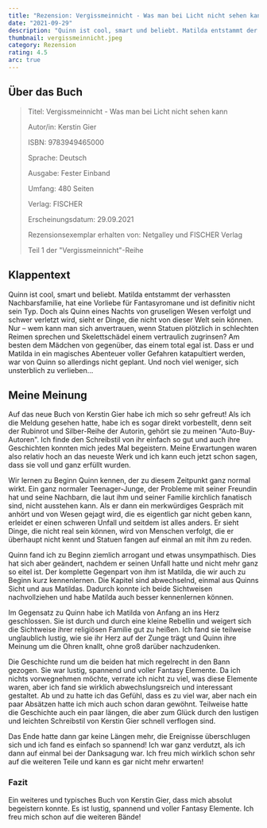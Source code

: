 ```yaml
---
title: "Rezension: Vergissmeinnicht - Was man bei Licht nicht sehen kann"
date: "2021-09-29"
description: "Quinn ist cool, smart und beliebt. Matilda entstammt der verhassten Nachbarsfamilie, hat eine Vorliebe für Fantasyromane und ist definitiv nicht sein Typ. Doch als Quinn eines Nachts von gruseligen Wesen verfolgt und schwer verletzt wird, sieht er Dinge, die nicht von dieser Welt sein können. Nur – wem kann man sich anvertrauen, wenn Statuen plötzlich in schlechten Reimen sprechen und Skelettschädel einem vertraulich zugrinsen? Am besten dem Mädchen von gegenüber, das einem total egal ist."
thumbnail: vergissmeinnicht.jpeg
category: Rezension
rating: 4.5
arc: true
---
```


## Über das Buch
> Titel: Vergissmeinnicht - Was man bei Licht nicht sehen kann
> 
> Autor/in: Kerstin Gier
> 
> ISBN: 9783949465000
> 
> Sprache: Deutsch
> 
> Ausgabe: Fester Einband
> 
> Umfang: 480 Seiten
> 
> Verlag: FISCHER
> 
> Erscheinungsdatum: 29.09.2021
> 
> Rezensionsexemplar erhalten von: Netgalley und FISCHER Verlag
> 
> Teil 1 der "Vergissmeinnicht"-Reihe

## Klappentext
Quinn ist cool, smart und beliebt. Matilda entstammt der verhassten Nachbarsfamilie, hat eine Vorliebe für Fantasyromane und ist definitiv nicht sein Typ. Doch als Quinn eines Nachts von gruseligen Wesen verfolgt und schwer verletzt wird, sieht er Dinge, die nicht von dieser Welt sein können. Nur – wem kann man sich anvertrauen, wenn Statuen plötzlich in schlechten Reimen sprechen und Skelettschädel einem vertraulich zugrinsen? Am besten dem Mädchen von gegenüber, das einem total egal ist. Dass er und Matilda in ein magisches Abenteuer voller Gefahren katapultiert werden, war von Quinn so allerdings nicht geplant. Und noch viel weniger, sich unsterblich zu verlieben...

## Meine Meinung
Auf das neue Buch von Kerstin Gier habe ich mich so sehr gefreut! Als ich die Meldung gesehen hatte, habe ich es sogar direkt vorbestellt, denn seit der Rubinrot und Silber-Reihe der Autorin, gehört sie zu meinen "Auto-Buy-Autoren". Ich finde den Schreibstil von ihr einfach so gut und auch ihre Geschichten konnten mich jedes Mal begeistern. Meine Erwartungen waren also relativ hoch an das neueste Werk und ich kann euch jetzt schon sagen, dass sie voll und ganz erfüllt wurden.

Wir lernen zu Beginn Quinn kennen, der zu diesem Zeitpunkt ganz normal wirkt. Ein ganz normaler Teenager-Junge, der Probleme mit seiner Freundin hat und seine Nachbarn, die laut ihm und seiner Familie kirchlich fanatisch sind, nicht ausstehen kann. Als er dann ein merkwürdiges Gespräch mit anhört und von Wesen gejagt wird, die es eigentlich gar nicht geben kann, erleidet er einen schweren Unfall und seitdem ist alles anders. Er sieht Dinge, die nicht real sein können, wird von Menschen verfolgt, die er überhaupt nicht kennt und Statuen fangen auf einmal an mit ihm zu reden.

Quinn fand ich zu Beginn ziemlich arrogant und etwas unsympathisch. Dies hat sich aber geändert, nachdem er seinen Unfall hatte und nicht mehr ganz so eitel ist. Der komplette Gegenpart von ihm ist Matilda, die wir auch zu Beginn kurz kennenlernen. Die Kapitel sind abwechselnd, einmal aus Quinns Sicht und aus Matildas. Dadurch konnte ich beide Sichtweisen nachvollziehen und habe Matilda auch besser kennenlernen können.

Im Gegensatz zu Quinn habe ich Matilda von Anfang an ins Herz geschlossen. Sie ist durch und durch eine kleine Rebellin und weigert sich die Sichtweise ihrer religiösen Familie gut zu heißen. Ich fand sie teilweise unglaublich lustig, wie sie ihr Herz auf der Zunge trägt und Quinn ihre Meinung um die Ohren knallt, ohne groß darüber nachzudenken.

Die Geschichte rund um die beiden hat mich regelrecht in den Bann gezogen. Sie war lustig, spannend und voller Fantasy Elemente. Da ich nichts vorwegnehmen möchte, verrate ich nicht zu viel, was diese Elemente waren, aber ich fand sie wirklich abwechslungsreich und interessant gestaltet. Ab und zu hatte ich das Gefühl, dass es zu viel war, aber nach ein paar Absätzen hatte ich mich auch schon daran gewöhnt. Teilweise hatte die Geschichte auch ein paar längen, die aber zum Glück durch den lustigen und leichten Schreibstil von Kerstin Gier schnell verflogen sind.

Das Ende hatte dann gar keine Längen mehr, die Ereignisse überschlugen sich und ich fand es einfach so spannend! Ich war ganz verdutzt, als ich dann auf einmal bei der Danksagung war. Ich freu mich wirklich schon sehr auf die weiteren Teile und kann es gar nicht mehr erwarten!

### Fazit
Ein weiteres und typisches Buch von Kerstin Gier, dass mich absolut begeistern konnte. Es ist lustig, spannend und voller Fantasy Elemente. Ich freu mich schon auf die weiteren Bände!